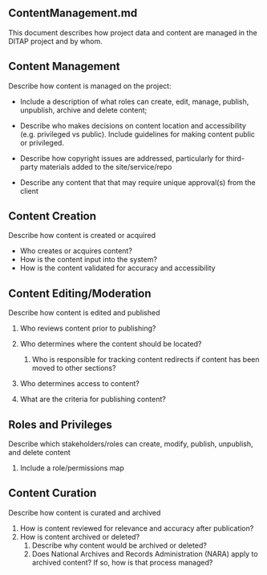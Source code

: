 ## ContentManagement.md

This document describes how project data and content are managed in the DITAP project and by whom.

## **Content Management**

Describe how content is managed on the project:

- Include a description of what roles can create, edit, manage, publish, unpublish, archive and delete content;

- Describe who makes decisions on content location and accessibility (e.g. privileged vs public). Include guidelines for making content public or privileged.

- Describe how copyright issues are addressed, particularly for third-party materials added to the site/service/repo

- Describe any content that that may require unique approval(s) from the client 

  

## **Content Creation**

Describe how content is created or acquired

- Who creates or acquires content?
- How is the content input into the system?
- How is the content validated for accuracy and accessibility



## **Content Editing/Moderation**

Describe how content is edited and published

1. Who reviews content prior to publishing?

2. Who determines where the content should be located?

   1. Who is responsible for tracking content redirects if content has been moved to other sections?

3. Who determines access to content?

4. What are the criteria for publishing content?

   

## **Roles and Privileges**

Describe which stakeholders/roles can create, modify, publish, unpublish, and delete content

1. Include a role/permissions map

   

## **Content Curation**

Describe how content is curated and archived

1. How is content reviewed for relevance and accuracy after publication?
2. How is content archived or deleted?
   1. Describe why content would be archived or deleted?
   2. Does National Archives and Records Administration (NARA) apply to archived content? If so, how is that process managed?